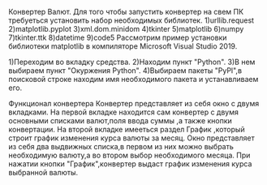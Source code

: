 Конвертер Валют.
Для того чтобы запустить конвертер на свем ПК требуеться установить набор необходимых библиотек.
1)urllib.request
2)matplotlib.pyplot
3)xml.dom.minidom
4)tkinter 
5)matplotlib
6)numpy
7)tkinter.ttk
8)datetime
9)code5
Рассмотрим пример установки библиотеки matplotlib в компиляторе  Microsoft Visual Studio 2019.

1)Переходим во вкладку средства.
2)Находим пункт "Python".
3)В нем выбираем пункт "Окуржения Python".
4)Выбираем пакеты "PyPl",в поисковой строке находим имя необходимого пакета и устанавливаем его.


Функционал конвертера
Конвертер представляет из себя окно с двумя вкладками. 
На первой вкладке находится сам конвертер с двумя основными списками валют,поля ввода суммы ,а также кнопки конвертации.
На второй вкладке имееться раздел График ,который строит график изменения курса валюты за месяц.
Окно представляет из себя два выдвижных списка,в первом из них можно выбрать необходимую валюту,а во втором выбор необходимого месяца.
При нажатии кнопки "График",конвертер выдаст график изменения курса выбранной валюты.